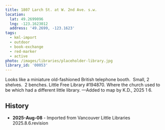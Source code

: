 ```yaml
---
title: 1807 Larch St. at W. 2nd Ave. s.w.
location:
  lat: 49.2699096
  lng: -123.1623012
  address: '49.2699, -123.1623'
tags:
  - kml-import
  - outdoor
  - book-exchange
  - red-marker
  - active
photo: /images/libraries/placeholder-library.jpg
library_id: '00053'
---
```

Looks like a miniature old-fashioned British telephone booth.  Small, 2 shelves.  2 benches.
Little Free Library #194870.
Where the church used to be which had a different little library.
—Added to map by K.D., 2025 1 6.

## History
- **2025-Aug-08** - Imported from Vancouver Little Libraries 2025.8.6.revision
